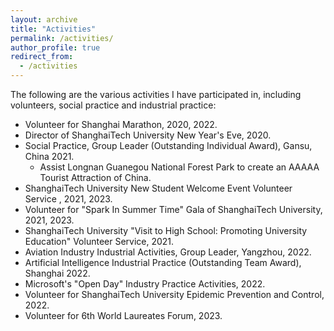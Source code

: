 ```yaml
---
layout: archive
title: "Activities"
permalink: /activities/
author_profile: true
redirect_from:
  - /activities
---
```

The following are the various activities I have participated in, including volunteers, social practice and industrial practice:

* Volunteer for Shanghai Marathon, 2020, 2022.
* Director of ShanghaiTech University New Year's Eve, 2020.
* Social Practice, Group Leader (Outstanding Individual Award), Gansu, China 2021.
  * Assist Longnan Guanegou National Forest Park to create an AAAAA Tourist Attraction of China.
* ShanghaiTech University New Student Welcome Event Volunteer Service , 2021, 2023.
* Volunteer for "Spark In Summer Time" Gala of ShanghaiTech University, 2021, 2023.
* ShanghaiTech University "Visit to High School: Promoting University Education" Volunteer Service, 2021.
* Aviation Industry Industrial Activities, Group Leader, Yangzhou, 2022.
* Artificial Intelligence Industrial Practice (Outstanding Team Award), Shanghai 2022.
* Microsoft's "Open Day" Industry Practice Activities, 2022.
* Volunteer for ShanghaiTech University Epidemic Prevention and Control, 2022.
* Volunteer for 6th World Laureates Forum, 2023.
